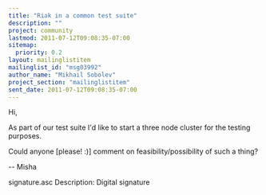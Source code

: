```yaml
---
title: "Riak in a common test suite"
description: ""
project: community
lastmod: 2011-07-12T09:08:35-07:00
sitemap:
  priority: 0.2
layout: mailinglistitem
mailinglist_id: "msg03992"
author_name: "Mikhail Sobolev"
project_section: "mailinglistitem"
sent_date: 2011-07-12T09:08:35-07:00
---
```



Hi,

As part of our test suite I'd like to start a three node cluster for the
testing purposes.

Could anyone [please! :)] comment on feasibility/possibility of such a
thing?

--
Misha


signature.asc
Description: Digital signature
